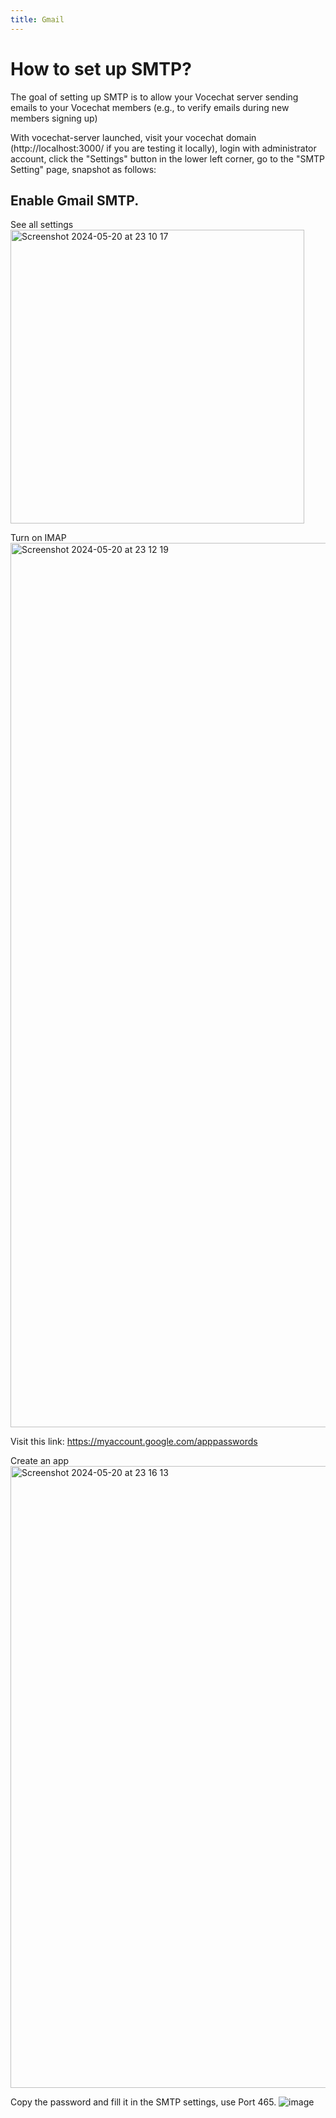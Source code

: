 ```yaml
---
title: Gmail
---
```


# How to set up SMTP?

The goal of setting up SMTP is to allow your Vocechat server sending emails to your Vocechat members (e.g., to verify emails during new members signing up)

With vocechat-server launched, visit your vocechat domain (http://localhost:3000/ if you are testing it locally), login with administrator account, click the "Settings" button in the lower left corner, go to the "SMTP Setting" page, snapshot as follows:

<!-- ![smtp-setting.jpg](./image/smtp-setting.jpg) -->

## Enable Gmail SMTP.

See all settings
<img width="470" alt="Screenshot 2024-05-20 at 23 10 17" src="https://github.com/Privoce/vocechat-doc/assets/12148615/c7b3d523-ce49-44ea-b84a-5c07af5d7972">

Turn on IMAP
<img width="1415" alt="Screenshot 2024-05-20 at 23 12 19" src="https://github.com/Privoce/vocechat-doc/assets/12148615/6529afcf-5450-4ad7-97ea-f83cf7152586">

Visit this link: https://myaccount.google.com/apppasswords 

Create an app
<img width="995" alt="Screenshot 2024-05-20 at 23 16 13" src="https://github.com/Privoce/vocechat-doc/assets/12148615/a353d694-bf02-4ff7-8548-8be2055c2ed9">

Copy the password and fill it in the SMTP settings, use Port 465.
![image](https://github.com/Privoce/vocechat-doc/assets/12148615/b0ca919a-7257-4a7f-889c-5aecd20d754e)
